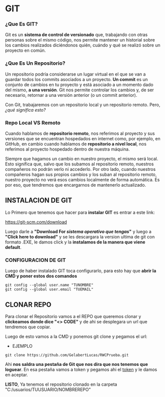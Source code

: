 # GIT

### ¿Que Es GIT?

Git es un **sistema de control de versionado** que, trabajando con otras personas sobre el mismo código, nos permite mantener un historial sobre los cambios realizados diciéndonos quién, cuándo y qué se realizó sobre un proyecto en común.

### ¿Que Es Un Repositorio?

Un repositorio podría considerarse un lugar virtual en el que se van a guardar todos los commits asociados a un proyecto. **Un commit** es un conjunto de cambios en tu proyecto y está asociado a un momento dado del mismo, **a una versión**. Git nos permite controlar los cambios y, de ser necesario, retornar a una versión anterior (o un commit anterior).

Con Git, trabajaremos con un repositorio local y un repositorio remoto. Pero, *¿qué significa esto?*

### Repo Local VS Remoto

Cuando hablamos de **repositorio remoto**, nos referimos al proyecto y sus versiones que se encuentran hospedados en internet como, por ejemplo, en GitHub, en cambio cuando hablamos de **repositorio a nivel local**, nos referimos al proyecto hospedado dentro de nuestra máquina.

Siempre que hagamos un cambio en nuestro proyecto, el mismo será local. Esto significa que, salvo que los subamos al repositorio remoto, nuestros compañeros no podrán verlo ni accederlo.
Por otro lado, cuando nuestros compañeros hagan sus propios cambios y los suban al repositorio remoto, nuestro proyecto no verá esos cambios localmente de forma automática. Es por eso, que tendremos que encargarnos de mantenerlo actualizado.

## INSTALACION DE GIT

Lo Primero que tenemos que hacer para **instalar GIT** es entrar a este link:

https://git-scm.com/download

Luego darle a **"Download For *sistema operativo que tengas*"** y luego a **"Click here to download"** y se les descargara la version ultima de git con formato .EXE, le damos click y la **instalamos de la manera que viene default**.

### CONFIGURACION DE GIT

Luego de haber instalado GIT toca configurarlo, para esto hay que **abrir la CMD y poner estos dos comandos**

```
git config --global user.name "TUNOMBRE"
git config --global user.email "TUEMAIL"
```

## CLONAR REPO

Para clonar el Repositorio vamos a el REPO que queremos clonar y **clickeamos donde dice "<> CODE"** y de ahi se desplegara un url que tendremos que copiar.

Luego de esto vamos a la CMD y ponemos git clone y pegamos el url:

 - EJEMPLO

`git clone https://github.com/GelabertLucas/RWCPrueba.git`

Ahi **nos saldra una pestaña de Git que nos dira que nos tenemos que loguear**. En esa pestaña vamos a token y pegamos ahi el [token](TOKEN.md) y le damos en aceptar.

**LISTO**, Ya tenemos el repositorio clonado en la carpeta "C:/usuarios/TUUSUARIO/NOMBREREPO"